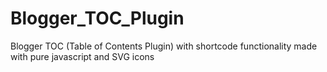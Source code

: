 # Blogger_TOC_Plugin
Blogger TOC (Table of Contents Plugin) with shortcode functionality made with pure javascript and SVG icons
